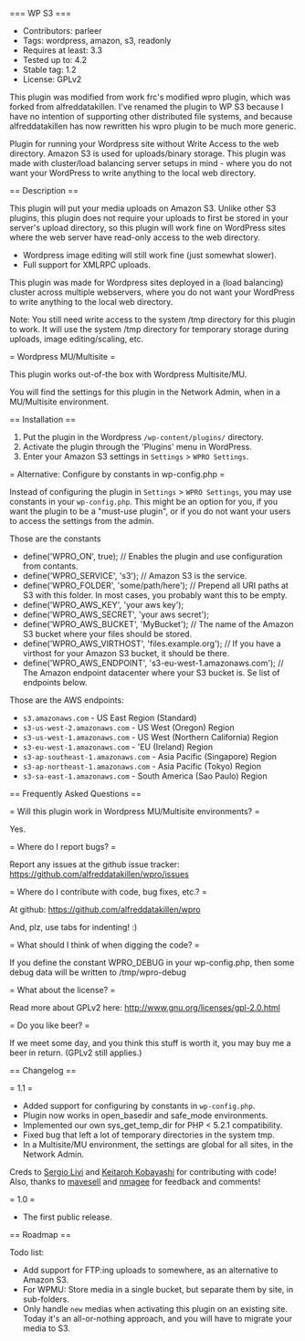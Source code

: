 === WP S3 ===

* Contributors: parleer
* Tags: wordpress, amazon, s3, readonly
* Requires at least: 3.3
* Tested up to: 4.2
* Stable tag: 1.2
* License: GPLv2


This plugin was modified from work frc's modified wpro plugin, which was 
forked from alfreddatakillen. I've renamed the plugin to WP S3 because 
I have no intention of supporting other distributed file systems, and 
because alfreddatakillen has now rewritten his wpro plugin to be much 
more generic.


Plugin for running your Wordpress site without Write Access to the
web directory. Amazon S3 is used for uploads/binary storage.
This plugin was made with cluster/load balancing server setups in
mind - where you do not want your WordPress to write anything to
the local web directory.

== Description ==

This plugin will put your media uploads on Amazon S3. Unlike other
S3 plugins, this plugin does not require your uploads to first be
stored in your server's upload directory, so this plugin will work
fine on WordPress sites where the web server have read-only access
to the web directory.

*	Wordpress image editing will still work fine (just somewhat slower).
*	Full support for XMLRPC uploads.

This plugin was made for Wordpress sites deployed in a (load balancing)
cluster across multiple webservers, where you do not want your WordPress
to write anything to the local web directory.

Note: You still need write access to the system /tmp directory for
this plugin to work. It will use the system /tmp directory for
temporary storage during uploads, image editing/scaling, etc.

= Wordpress MU/Multisite =

This plugin works out-of-the box with Wordpress Multisite/MU.

You will find the settings for this plugin in the Network Admin, when
in a MU/Multisite environment.

== Installation ==

1. Put the plugin in the Wordpress `/wp-content/plugins/` directory.
2. Activate the plugin through the 'Plugins' menu in WordPress.
3. Enter your Amazon S3 settings in `Settings` > `WPRO Settings`.

= Alternative: Configure by constants in wp-config.php =

Instead of configuring the plugin in `Settings` > `WPRO Settings`,
you may use constants in your `wp-config.php`. This might be an
option for you, if you want the plugin to be a "must-use plugin",
or if you do not want your users to access the settings from the
admin.

Those are the constants

*	define('WPRO_ON', true); // Enables the plugin and use
	configuration from contants.
*	define('WPRO_SERVICE', 's3'); // Amazon S3 is the service.
*	define('WPRO_FOLDER', 'some/path/here'); // Prepend all URI paths
	at S3 with this folder. In most cases, you probably want this
	to be empty.
*	define('WPRO_AWS_KEY', 'your aws key');
*	define('WPRO_AWS_SECRET', 'your aws secret');
*	define('WPRO_AWS_BUCKET', 'MyBucket'); // The name of the Amazon
	S3 bucket where your files should be stored.
*	define('WPRO_AWS_VIRTHOST', 'files.example.org'); // If you have
	a virthost for your Amazon S3 bucket, it should be there.
*	define('WPRO_AWS_ENDPOINT', 's3-eu-west-1.amazonaws.com'); // The
	Amazon endpoint datacenter where your S3 bucket is. Se list of
	endpoints below.

Those are the AWS endpoints:

*	`s3.amazonaws.com` - US East Region (Standard)
*	`s3-us-west-2.amazonaws.com` - US West (Oregon) Region
*	`s3-us-west-1.amazonaws.com` - US West (Northern California) Region
*	`s3-eu-west-1.amazonaws.com` - 'EU (Ireland) Region
*	`s3-ap-southeast-1.amazonaws.com` - Asia Pacific (Singapore) Region
*	`s3-ap-northeast-1.amazonaws.com` - Asia Pacific (Tokyo) Region
*	`s3-sa-east-1.amazonaws.com` - South America (Sao Paulo) Region

== Frequently Asked Questions ==

= Will this plugin work in Wordpress MU/Multisite environments? =

Yes.

= Where do I report bugs? = 

Report any issues at the github issue tracker:
https://github.com/alfreddatakillen/wpro/issues

= Where do I contribute with code, bug fixes, etc.? =

At github:
https://github.com/alfreddatakillen/wpro

And, plz, use tabs for indenting! :)

= What should I think of when digging the code? =

If you define the constant WPRO_DEBUG in your wp-config.php, then
some debug data will be written to /tmp/wpro-debug

= What about the license? =

Read more about GPLv2 here:
http://www.gnu.org/licenses/gpl-2.0.html

= Do you like beer? =

If we meet some day, and you think this stuff is worth it, you may buy
me a beer in return. (GPLv2 still applies.)

== Changelog ==

= 1.1 =

*	Added support for configuring by constants in `wp-config.php`.
*	Plugin now works in open_basedir and safe_mode environments.
*	Implemented our own sys_get_temp_dir for PHP < 5.2.1 compatibility.
*	Fixed bug that left a lot of temporary directories in the system tmp.
*	In a Multisite/MU environment, the settings are global for all sites,
	in the Network Admin.

Creds to [Sergio Livi](https://github.com/serl "Sergio Livi")
and [Keitaroh Kobayashi](https://github.com/keichan34 "Keitaroh Kobayashi")
for contributing with code! Also, thanks to
[mavesell](https://github.com/maveseli "mavesell")
and [nmagee](https://github.com/nmagee "nmagee") for feedback and comments!

= 1.0 =

*	The first public release.

== Roadmap ==

Todo list:

*	Add support for FTP:ing uploads to somewhere, as an alternative to
	Amazon S3.
*	For WPMU: Store media in a single bucket, but separate them by site, in
	sub-folders.
*	Only handle `new` medias when activating this plugin on an existing
	site. Today it's an all-or-nothing approach, and you will have to
	migrate your media to S3.

